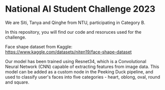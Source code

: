 # National AI Student Challenge 2023
We are Siti, Tanya and Qinghe from NTU, participating in Category B.

In this repository, you will find our code and resoruces used for the challenge.

Face shape dataset from Kaggle: https://www.kaggle.com/datasets/niten19/face-shape-dataset

Our model has been trained using Resnet34, which is a Convolutional Neural Network (CNN) capable of extracting features from image data. This model can be added as a custom node in the Peeking Duck pipeline, and used to classify user's faces into five categories - heart, oblong, oval, round and square.
